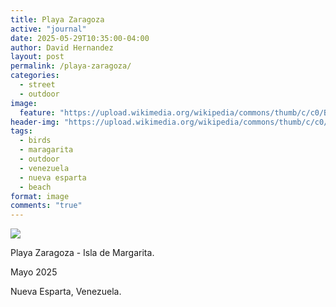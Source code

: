 ```yaml
---
title: Playa Zaragoza
active: "journal"
date: 2025-05-29T10:35:00-04:00
author: David Hernandez
layout: post
permalink: /playa-zaragoza/
categories:
  - street
  - outdoor
image:
  feature: "https://upload.wikimedia.org/wikipedia/commons/thumb/c/c0/Botes_en_Playa_Zaragoza.jpg/1024px-Botes_en_Playa_Zaragoza.jpg"
header-img: "https://upload.wikimedia.org/wikipedia/commons/thumb/c/c0/Botes_en_Playa_Zaragoza.jpg/1024px-Botes_en_Playa_Zaragoza.jpg"
tags:
  - birds
  - maragarita
  - outdoor
  - venezuela
  - nueva esparta
  - beach
format: image
comments: "true"
---
```

<a href="https://upload.wikimedia.org/wikipedia/commons/c/c0/Botes_en_Playa_Zaragoza.jpg" class="popup"  title="Playa Zaragoza" data-caption="© 2025 by David Hernández"><img src="https://upload.wikimedia.org/wikipedia/commons/c/c0/Botes_en_Playa_Zaragoza.jpg"></a>

Playa Zaragoza - Isla de Margarita.

Mayo 2025

Nueva Esparta, Venezuela.
